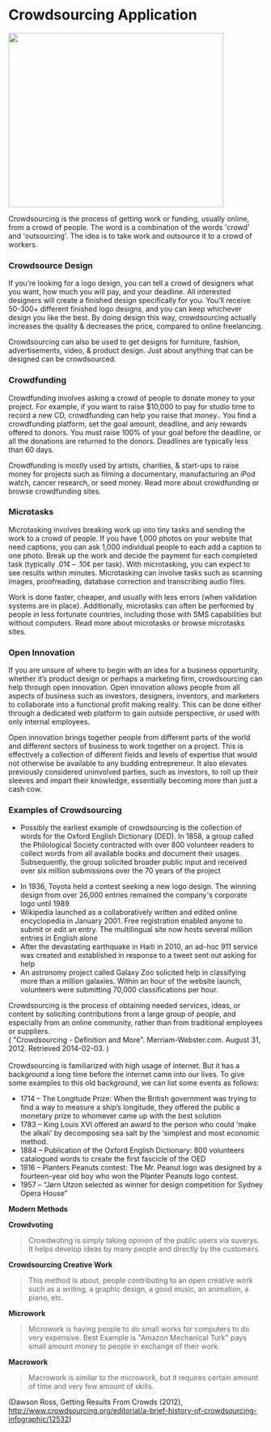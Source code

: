 # Crowdsourcing Application #

<a href='http://www.youtube.com/watch?feature=player_embedded&v=Buyub6vIG3Q' target='_blank'><img src='http://img.youtube.com/vi/Buyub6vIG3Q/0.jpg' width='425' height=344 /></a>

Crowdsourcing is the process of getting work or funding, usually online, from a crowd of people. The word is a combination of the words 'crowd' and 'outsourcing'. The idea is to take work and outsource it to a crowd of workers.

### Crowdsource Design ###

If you’re looking for a logo design, you can tell a crowd of designers what you want, how much you will pay, and your deadline. All interested designers will create a finished design specifically for you. You’ll receive 50-300+ different finished logo designs, and you can keep whichever design you like the best. By doing design this way, crowdsourcing actually increases the quality & decreases the price, compared to online freelancing.

Crowdsourcing can also be used to get designs for furniture, fashion, advertisements, video, & product design. Just about anything that can be designed can be crowdsourced.

### Crowdfunding ###

Crowdfunding involves asking a crowd of people to donate money to your project. For example, if you want to raise $10,000 to pay for studio time to record a new CD, crowdfunding can help you raise that money.. You find a crowdfunding platform, set the goal amount, deadline, and any rewards offered to donors. You must raise 100% of your goal before the deadline, or all the donations are returned to the donors. Deadlines are typically less than 60 days.

Crowdfunding is mostly used by artists, charities, & start-ups to raise money for projects such as filming a documentary, manufacturing an iPod watch, cancer research, or seed money. Read more about crowdfunding or browse crowdfunding sites.

### Microtasks ###

Microtasking involves breaking work up into tiny tasks and sending the work to a crowd of people. If you have 1,000 photos on your website that need captions, you can ask 1,000 individual people to each add a caption to one photo. Break up the work and decide the payment for each completed task (typically .01¢ – .10¢ per task). With microtasking, you can expect to see results within minutes. Microtasking can involve tasks such as scanning images, proofreading, database correction and transcribing audio files.

Work is done faster, cheaper, and usually with less errors (when validation systems are in place). Additionally, microtasks can often be performed by people in less fortunate countries, including those with SMS capabilities but without computers. Read more about microtasks or browse microtasks sites.

### Open Innovation ###

If you are unsure of where to begin with an idea for a business opportunity, whether it’s product design or perhaps a marketing firm, crowdsourcing can help through open innovation. Open innovation allows people from all aspects of business such as investors, designers, inventors, and marketers to collaborate into a functional profit making reality. This can be done either through a dedicated web platform to gain outside perspective, or used with only internal employees.

Open innovation brings together people from different parts of the world and different sectors of business to work together on a project. This is effectively a collection of different fields and levels of expertise that would not otherwise be available to any budding entrepreneur. It also elevates previously considered uninvolved parties, such as investors, to roll up their sleeves and impart their knowledge, essentially becoming more than just a cash cow.

### Examples of Crowdsourcing ###

  * Possibly the earliest example of crowdsourcing is the collection of words for the Oxford English Dictionary (OED). In 1858, a group called the Philological Society contracted with over 800 volunteer readers to collect words from all available books and document their usages. Subsequently, the group solicited broader public input and received over six million submissions over the 70 years of the project <br>
<ul><li>In 1936, Toyota held a contest seeking a new logo design. The winning design from over 26,000 entries remained the company's corporate logo until 1989 <br>
</li><li>Wikipedia launched as a collaboratively written and edited online encyclopedia in January 2001. Free registration enabled anyone to submit or edit an entry. The multilingual site now hosts several million entries in English alone <br>
</li><li>After the devastating earthquake in Haiti in 2010, an ad-hoc 911 service was created and established in response to a tweet sent out asking for help <br>
</li><li>An astronomy project called Galaxy Zoo solicited help in classifying more than a million galaxies. Within an hour of the website launch, volunteers were submitting 70,000 classifications per hour.</li></ul>

Crowdsourcing is the process of obtaining needed services, ideas, or content by soliciting contributions from a large group of people, and especially from an online community, rather than from traditional employees or suppliers.<br>
( "Crowdsourcing - Definition and More". Merriam-Webster.com. August 31, 2012. Retrieved 2014-02-03. )<br>
<br>
Crowdsourcing is familiarized with high usage of internet. But it has a background a long time before the internet came into our lives. To give some examples to this old background, we can list some events as follows:<br>
<ul><li>1714 – The Longitude Prize: When the British government was trying to find a way to measure a ship’s longitude, they offered the public a monetary prize to whomever came up with the best solution<br>
</li><li>1783 – King Louis XVI offered an award to the person who could ‘make the alkali’ by decomposing sea salt by the ‘simplest and most economic method.<br>
</li><li>1884 – Publication of the Oxford English Dictionary: 800 volunteers catalogued words to create the first fascicle of the OED<br>
</li><li>1916 – Planters Peanuts contest: The Mr. Peanut logo was designed by a fourteen-year old boy who won the Planter Peanuts logo contest.<br>
</li><li>1957 – “Jørn Utzon selected as winner for design competition for Sydney Opera House”</li></ul>


<b>Modern Methods</b>

<b>Crowdvoting</b>
<blockquote>Crowdwoting is simply taking opinion of the public users via suverys. It helps develop ideas by many people and directly by the customers.</blockquote>

<b>Crowdsourcing Creative Work</b>
<blockquote>This method is about, people contributing to an open creative work such as a writing, a graphic design, a good music, an animation, a piano, etc.</blockquote>

<b>Microwork</b>
<blockquote>Microwork is having people to do small works for computers to do very expensive. Best Example is "Amazon Mechanical Turk" pays small amount money to people in exchange of their work.</blockquote>

<b>Macrowork</b>
<blockquote>Macrowork is similar to the microwork, but it requires certain amount of time and very few amount of skills.</blockquote>

(Dawson Ross, Getting Results From Crowds (2012), <a href='http://www.crowdsourcing.org/editorial/a-brief-history-of-crowdsourcing-infographic/12532'>http://www.crowdsourcing.org/editorial/a-brief-history-of-crowdsourcing-infographic/12532</a>)